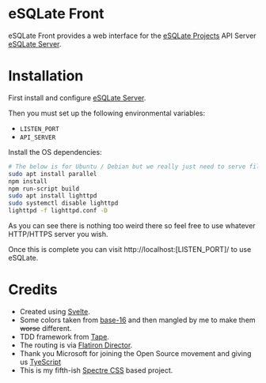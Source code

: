 # eSQLate Front

eSQLate Front provides a web interface for the [eSQLate Projects](https://github.com/forbesmyester/esqlate) API Server [eSQLate Server](https://github.com/forbesmyester/esqlate-server).

# Installation

First install and configure [eSQLate Server](https://github.com/forbesmyester/esqlate-server).

Then you must set up the following environmental variables:

 * `LISTEN_PORT`
 * `API_SERVER`

Install the OS dependencies:

```bash
# The below is for Ubuntu / Debian but we really just need to serve files over HTTP.
sudo apt install parallel
npm install
npm run-script build
sudo apt install lighttpd
sudo systemctl disable lighttpd
lighttpd -f lighttpd.conf -D
```

As you can see there is nothing too weird there so feel free to use whatever HTTP/HTTPS server you wish.

Once this is complete you can visit http://localhost:[LISTEN_PORT]/ to use eSQLate.

# Credits

 * Created using [Svelte](https://svelte.dev/).
 * Some colors taken from [base-16](http://chriskempson.com/projects/base16/) and then mangled by me to make them ~~worse~~ different.
 * TDD framework from [Tape](https://github.com/substack/tape).
 * The routing is via [Flatiron Director](https://github.com/flatiron/director).
 * Thank you Microsoft for joining the Open Source movement and giving us [TyeScript](https://www.typescriptlang.org/)
 * This is my fifth-ish [Spectre CSS](https://picturepan2.github.io/spectre/) based project.
